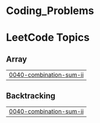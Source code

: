 # Coding_Problems
<!---LeetCode Topics Start-->
# LeetCode Topics
## Array
|  |
| ------- |
| [0040-combination-sum-ii](https://github.com/pritam180802/Coding_Problems/tree/master/0040-combination-sum-ii) |
## Backtracking
|  |
| ------- |
| [0040-combination-sum-ii](https://github.com/pritam180802/Coding_Problems/tree/master/0040-combination-sum-ii) |
<!---LeetCode Topics End-->